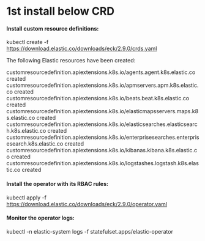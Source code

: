 # 1st install below CRD

#### Install custom resource definitions:

kubectl create -f https://download.elastic.co/downloads/eck/2.9.0/crds.yaml

The following Elastic resources have been created:

customresourcedefinition.apiextensions.k8s.io/agents.agent.k8s.elastic.co created
customresourcedefinition.apiextensions.k8s.io/apmservers.apm.k8s.elastic.co created
customresourcedefinition.apiextensions.k8s.io/beats.beat.k8s.elastic.co created
customresourcedefinition.apiextensions.k8s.io/elasticmapsservers.maps.k8s.elastic.co created
customresourcedefinition.apiextensions.k8s.io/elasticsearches.elasticsearch.k8s.elastic.co created
customresourcedefinition.apiextensions.k8s.io/enterprisesearches.enterprisesearch.k8s.elastic.co created
customresourcedefinition.apiextensions.k8s.io/kibanas.kibana.k8s.elastic.co created
customresourcedefinition.apiextensions.k8s.io/logstashes.logstash.k8s.elastic.co created




#### Install the operator with its RBAC rules:

kubectl apply -f https://download.elastic.co/downloads/eck/2.9.0/operator.yaml


#### Monitor the operator logs:

kubectl -n elastic-system logs -f statefulset.apps/elastic-operator